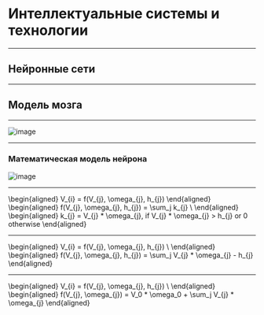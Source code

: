 <style type="text/css">
.reveal h1 {
  font-size: 2em;
}
</style>

# Интеллектуальные системы и технологии

---

## Нейронные сети

---

## Модель мозга

----

![image](https://intuit.ru/EDI/19_07_20_1/1595110787-29918/tutorial/641/objects/1/files/1-1.jpg)

----


### Математическая модель нейрона

![image](https://intuit.ru/EDI/19_07_20_1/1595110787-29918/tutorial/641/objects/1/files/1-2.jpg)

----

\begin{aligned}
V_{i} = f(V_{j}, \omega_{j}, h_{j})
\end{aligned}
\begin{aligned}
f(V_{j}, \omega_{j}, h_{j}) = \sum_j k_{j} \\
\end{aligned}
\begin{aligned}
k_{j} = V_{j} * \omega_{j}, if V_{j} * \omega_{j} > h_{j} or 0 otherwise
\end{aligned}

----

\begin{aligned}
V_{i} = f(V_{j}, \omega_{j}, h_{j}) \\
\end{aligned}
\begin{aligned}
f(V_{j}, \omega_{j}, h_{j}) = \sum_j V_{j} * \omega_{j} - h_{j}
\end{aligned}

----

\begin{aligned}
V_{i} = f(V_{j}, \omega_{j}, h_{j}) \\
\end{aligned}
\begin{aligned}
f(V_{j}, \omega_{j}) = V_0 * \omega_0 + \sum_j V_{j} * \omega_{j}
\end{aligned}